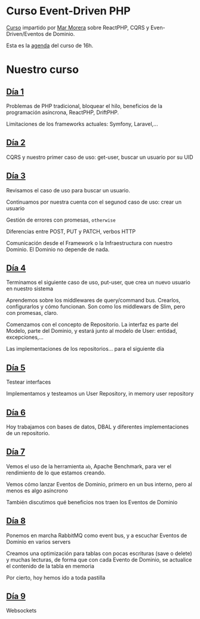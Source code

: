 # Curso Event-Driven PHP

[Curso](https://php.coach) impartido por [Mar Morera](https://mmoreram.com)
sobre ReactPHP, CQRS y Even-Driven/Eventos de Dominio.

Esta es la [agenda](agenda.md) del curso de 16h.

# Nuestro curso

## [Día 1](dia-01.md)

Problemas de PHP tradicional, bloquear el hilo, beneficios de la programación
asíncrona, ReactPHP, DriftPHP.

Limitaciones de los frameworks actuales: Symfony, Laravel,...

## [Día 2](dia-02.md)

CQRS y nuestro primer caso de uso: get-user, buscar un usuario por su UID

## [Día 3](dia-03.md)

Revisamos el caso de uso para buscar un usuario.

Continuamos por nuestra cuenta con el segunod caso de uso: crear un usuario

Gestión de errores con promesas, `otherwise`

Diferencias entre POST, PUT y PATCH, verbos HTTP

Comunicación desde el Framework o la Infraestructura con nuestro Dominio. El
Dominio no depende de nada.

## [Día 4](dia-04.md)

Terminamos el siguiente caso de uso, put-user, que crea un nuevo usuario en
nuestro sistema

Aprendemos sobre los middlewares de query/command bus. Crearlos, configurarlos
y cómo funcionan. Son como los middlewars de Slim, pero con promesas, claro.

Comenzamos con el concepto de Repositorio. La interfaz es parte del Modelo, parte
del Dominio, y estará junto al modelo de User: entidad, excepciones,...

Las implementaciones de los repositorios... para el siguiente día

## [Día 5](dia-05.md)

Testear interfaces

Implementamos y testeamos un User Repository, in memory user repository

## [Día 6](dia-06.md)

Hoy trabajamos con bases de datos, DBAL y diferentes implementaciones de un
repositorio.

## [Día 7](dia-07.md)

Vemos el uso de la herramienta `ab`, Apache Benchmark, para ver el rendimiento
de lo que estamos creando.

Vemos cómo lanzar Eventos de Dominio, primero en un bus interno, pero al menos
es algo asíncrono

También discutimos qué beneficios nos traen los Eventos de Dominio

## [Día 8](dia-08.md)

Ponemos en marcha RabbitMQ como event bus, y a escuchar Eventos de Dominio
en varios servers

Creamos una optimización para tablas con pocas escrituras (save o delete) y muchas
lecturas, de forma que con cada Evento de Dominio, se actualice el contenido de
la tabla en memoria

Por cierto, hoy hemos ido a toda pastilla

## [Día 9](dia-09.md)

Websockets
